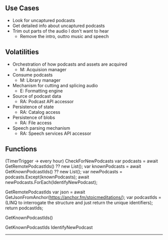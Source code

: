 
## Use Cases
* Look for uncaptured podcasts
* Get detailed info about uncaptured podcasts
* Trim out parts of the audio I don't want to hear
  * Remove the intro, outtro music and speech


## Volatilities
* Orchestration of how podcasts and assets are acquired
  * M: Acquision manager
* Consume podcasts
  * M: Library manager
* Mechanism for cutting and splicing audio
  * E: Formatting engine
* Source of podcast data
  * RA: Podcast API accessor
* Persistence of state
  * RA: Catalog access
* Persistence of blobs
  * RA: File access
* Speech parsing mechanism
  * RA: Speech services API accessor

## Functions
(TimerTrigger -> every hour)
CheckForNewPodcasts
    var podcasts = await GetRemotePodcastIds() ?? new List();
    var knownPodcasts = await GetKnownPodcastIds() ?? new List();
    var newPodcasts = podcasts.Except(knownPodcasts);
    await newPodcasts.ForEach(IdentifyNewPodcast);


GetRemotePodcastIds
    var json = await GetJsonFromAnchor(https://anchor.fm/stoicmeditations/);
    var podcastIds = (LINQ to interrogate the structure and just return the unique identifiers);
    return podcastIds;


GetKnownPodcastIds()

GetKnownPodcastIds
IdentifyNewPodcast

-----------------------------------------------------------




